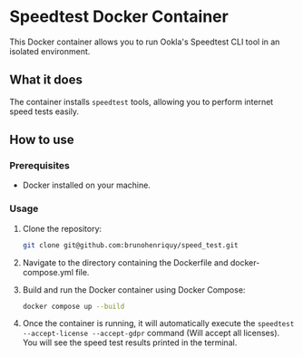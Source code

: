 # Speedtest Docker Container

This Docker container allows you to run Ookla's Speedtest CLI tool in an isolated environment.

## What it does

The container installs `speedtest` tools, allowing you to perform internet speed tests easily.

## How to use

### Prerequisites
- Docker installed on your machine.

### Usage

1. Clone the repository:

   ```bash
   git clone git@github.com:brunohenriquy/speed_test.git
   
2. Navigate to the directory containing the Dockerfile and docker-compose.yml file.

3. Build and run the Docker container using Docker Compose:

   ```bash
   docker compose up --build

4. Once the container is running, it will automatically execute the `speedtest --accept-license --accept-gdpr` command (Will accept all licenses). You will see the speed test results printed in the terminal.
